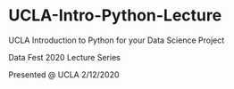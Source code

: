 # UCLA-Intro-Python-Lecture

UCLA Introduction to Python for your Data Science Project 

Data Fest 2020 Lecture Series

Presented @ UCLA 2/12/2020



